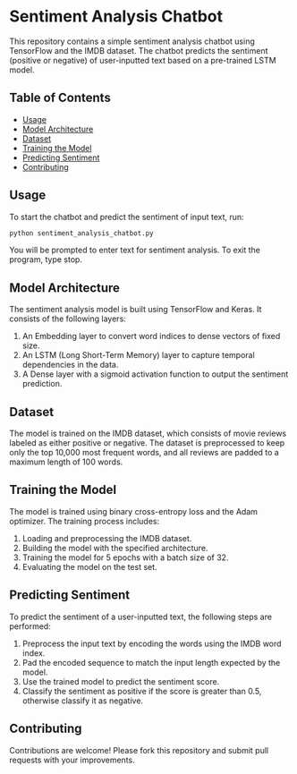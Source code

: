 # Sentiment Analysis Chatbot

This repository contains a simple sentiment analysis chatbot using TensorFlow and the IMDB dataset. The chatbot predicts the sentiment (positive or negative) of user-inputted text based on a pre-trained LSTM model.

## Table of Contents

- [Usage](#usage)
- [Model Architecture](#model-architecture)
- [Dataset](#dataset)
- [Training the Model](#training-the-model)
- [Predicting Sentiment](#predicting-sentiment)
- [Contributing](#contributing)

## Usage

To start the chatbot and predict the sentiment of input text, run:

```bash
python sentiment_analysis_chatbot.py
````
You will be prompted to enter text for sentiment analysis. To exit the program, type stop.

## Model Architecture
The sentiment analysis model is built using TensorFlow and Keras. It consists of the following layers:
1. An Embedding layer to convert word indices to dense vectors of fixed size.
2. An LSTM (Long Short-Term Memory) layer to capture temporal dependencies in the data.
3. A Dense layer with a sigmoid activation function to output the sentiment prediction.

## Dataset
The model is trained on the IMDB dataset, which consists of movie reviews labeled as either positive or negative. The dataset is preprocessed to keep only the top 10,000 most frequent words, and all reviews are padded to a maximum length of 100 words.

## Training the Model
The model is trained using binary cross-entropy loss and the Adam optimizer. The training process includes:
1. Loading and preprocessing the IMDB dataset.
2. Building the model with the specified architecture.
3. Training the model for 5 epochs with a batch size of 32.
4. Evaluating the model on the test set.

## Predicting Sentiment
To predict the sentiment of a user-inputted text, the following steps are performed:
1. Preprocess the input text by encoding the words using the IMDB word index.
2. Pad the encoded sequence to match the input length expected by the model.
3. Use the trained model to predict the sentiment score.
4. Classify the sentiment as positive if the score is greater than 0.5, otherwise classify it as negative.

## Contributing
Contributions are welcome! Please fork this repository and submit pull requests with your improvements.

